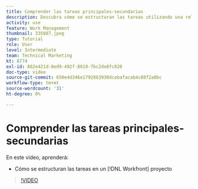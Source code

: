 ```yaml
---
title: Comprender las tareas principales-secundarias
description: Descubra cómo se estructuran las tareas utilizando una relación principal-secundario en una [!DNL  Workfront] proyecto.
activity: use
feature: Work Management
thumbnail: 335087.jpeg
type: Tutorial
role: User
level: Intermediate
team: Technical Marketing
kt: 8774
exl-id: 882e421d-8ed9-492f-8810-7bc2de8fc820
doc-type: video
source-git-commit: 650e4d346e1792863930dcebafacab4c88f2a8bc
workflow-type: tm+mt
source-wordcount: '31'
ht-degree: 0%

---
```


# Comprender las tareas principales-secundarias

En este vídeo, aprenderá:

* Cómo se estructuran las tareas en un [!DNL Workfront] proyecto

>[!VIDEO](https://video.tv.adobe.com/v/335087/?quality=12&learn=on)
